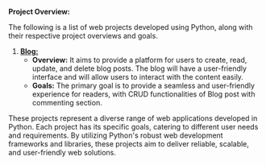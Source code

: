 **Project Overview:**

The following is a list of web projects developed using Python, along with their respective project overviews and goals.

1. [**Blog:**](Web_Projects/README-Django_Blog.md)
   - **Overview:** It aims to provide a platform for users to create, read, update, and delete blog posts. The blog will have a user-friendly interface and will allow users to interact with the content easily.
   - **Goals:** The primary goal is to provide a seamless and user-friendly experience for readers, with CRUD functionalities of Blog post with commenting section.

<!-- 2. **Social Networking Platform:**
   - **Overview:** The Social Networking Platform project focuses on building a virtual community where users can create profiles, connect with friends, share updates, and interact through comments and likes. It may also include additional features like messaging, event organization, and privacy settings.
   - **Goals:** The goal of this project is to provide users with a platform to connect and communicate with others, fostering social interactions and facilitating the sharing of information and experiences.

3. **Content Management System (CMS):**
   - **Overview:** The CMS project involves creating a web application that enables users to manage and publish digital content, such as articles, blog posts, and multimedia files. It may include features like user authentication, content editing and publishing, version control, and search functionality.
   - **Goals:** The primary goal is to provide an intuitive interface for content creators to manage and organize their digital assets, streamline the publishing process, and facilitate content discovery for users.

4. **Online Learning Platform:**
   - **Overview:** The Online Learning Platform project aims to develop a web-based platform for hosting educational content, including courses, tutorials, and assessments. It may incorporate features like user registration, course enrollment, progress tracking, multimedia content delivery, and discussion forums.
   - **Goals:** The primary goal is to provide a comprehensive and interactive learning environment, enabling users to acquire knowledge and skills in a structured and engaging manner.

5. **Booking and Reservation System:**
   - **Overview:** The Booking and Reservation System project involves creating a web application for managing bookings and reservations for various services, such as hotels, restaurants, or event venues. It may include features like availability calendars, booking forms, payment processing, and email notifications.
   - **Goals:** The main goal is to provide a convenient and efficient platform for customers to book and manage their reservations, while also helping service providers streamline their booking processes and improve customer satisfaction. -->

These projects represent a diverse range of web applications developed in Python. Each project has its specific goals, catering to different user needs and requirements. By utilizing Python's robust web development frameworks and libraries, these projects aim to deliver reliable, scalable, and user-friendly web solutions.
